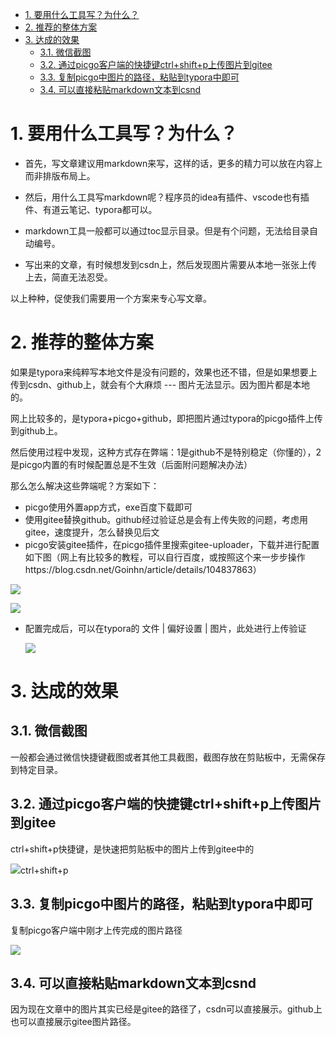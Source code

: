 <!-- TOC -->

- [1. 要用什么工具写？为什么？](#1-要用什么工具写为什么)
- [2. 推荐的整体方案](#2-推荐的整体方案)
- [3. 达成的效果](#3-达成的效果)
    - [3.1. 微信截图](#31-微信截图)
    - [3.2. 通过picgo客户端的快捷键ctrl+shift+p上传图片到gitee](#32-通过picgo客户端的快捷键ctrlshiftp上传图片到gitee)
    - [3.3. 复制picgo中图片的路径，粘贴到typora中即可](#33-复制picgo中图片的路径粘贴到typora中即可)
    - [3.4. 可以直接粘贴markdown文本到csnd](#34-可以直接粘贴markdown文本到csnd)

<!-- /TOC -->
# 1. 要用什么工具写？为什么？

* 首先，写文章建议用markdown来写，这样的话，更多的精力可以放在内容上而非排版布局上。

* 然后，用什么工具写markdown呢？程序员的idea有插件、vscode也有插件、有道云笔记、typora都可以。
* markdown工具一般都可以通过toc显示目录。但是有个问题，无法给目录自动编号。
* 写出来的文章，有时候想发到csdn上，然后发现图片需要从本地一张张上传上去，简直无法忍受。

以上种种，促使我们需要用一个方案来专心写文章。

# 2. 推荐的整体方案

如果是typora来纯粹写本地文件是没有问题的，效果也还不错，但是如果想要上传到csdn、github上，就会有个大麻烦 --- 图片无法显示。因为图片都是本地的。

网上比较多的，是typora+picgo+github，即把图片通过typora的picgo插件上传到github上。

然后使用过程中发现，这种方式存在弊端：1是github不是特别稳定（你懂的），2是picgo内置的有时候配置总是不生效（后面附问题解决办法）

那么怎么解决这些弊端呢？方案如下：

* picgo使用外置app方式，exe百度下载即可
* 使用gitee替换github。github经过验证总是会有上传失败的问题，考虑用gitee，速度提升，怎么替换见后文
* picgo安装gitee插件，在picgo插件里搜索gitee-uploader，下载并进行配置如下图（网上有比较多的教程，可以自行百度，或按照这个来一步步操作https://blog.csdn.net/Goinhn/article/details/104837863）

![](https://gitee.com/kelvin11/cloudimg/raw/master/img/20200518140432.png)

![](https://gitee.com/kelvin11/cloudimg/raw/master/img/20200518140556.png)

* 配置完成后，可以在typora的 文件 | 偏好设置 | 图片，此处进行上传验证

  ![](https://gitee.com/kelvin11/cloudimg/raw/master/img/20200518142151.png)

# 3. 达成的效果

## 3.1. 微信截图

一般都会通过微信快捷键截图或者其他工具截图，截图存放在剪贴板中，无需保存到特定目录。

## 3.2. 通过picgo客户端的快捷键ctrl+shift+p上传图片到gitee

ctrl+shift+p快捷键，是快速把剪贴板中的图片上传到gitee中的

![](https://gitee.com/kelvin11/cloudimg/raw/master/img/20200520175204.png)ctrl+shift+p

## 3.3. 复制picgo中图片的路径，粘贴到typora中即可

复制picgo客户端中刚才上传完成的图片路径

![](https://gitee.com/kelvin11/cloudimg/raw/master/img/20200520175346.png)

## 3.4. 可以直接粘贴markdown文本到csnd

因为现在文章中的图片其实已经是gitee的路径了，csdn可以直接展示。github上也可以直接展示gitee图片路径。

